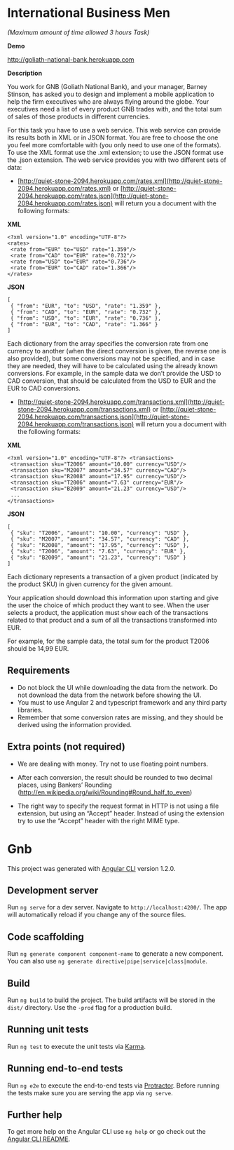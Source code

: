 # **International Business Men**
*(Maximum amount of time allowed 3 hours Task)*

**Demo**

http://goliath-national-bank.herokuapp.com

**Description** 

You work for GNB (Goliath National Bank), and your manager, Barney Stinson, has asked you to design and implement a mobile application to help the firm executives who are always flying around the globe. Your executives need a list of every product GNB trades with, and the total sum of sales of those products in different currencies.

For this task you have to use a web service. This web service can provide its results both in XML or in JSON format. You are free to choose the one you feel more comfortable with (you only need to use one of the formats). To use the XML format use the .xml extension; to use the JSON format use the .json extension. The web service provides you with two different sets of data:

- [http://quiet-stone-2094.herokuapp.com/rates.xml](http://quiet-stone-2094.herokuapp.com/rates.xml) or [http://quiet-stone-2094.herokuapp.com/rates.json](http://quiet-stone-2094.herokuapp.com/rates.json) will return you a document with the following formats:

**XML** 
```
<?xml version="1.0" encoding="UTF-8"?> 
<rates>
 <rate from="EUR" to="USD" rate="1.359"/>
 <rate from="CAD" to="EUR" rate="0.732"/>
 <rate from="USD" to="EUR" rate="0.736"/>
 <rate from="EUR" to="CAD" rate="1.366"/>
</rates>
```
**JSON** 
```
[
 { "from": "EUR", "to": "USD", "rate": "1.359" }, 
 { "from": "CAD", "to": "EUR", "rate": "0.732" }, 
 { "from": "USD", "to": "EUR", "rate": "0.736" }, 
 { "from": "EUR", "to": "CAD", "rate": "1.366" }
]
```

Each dictionary from the array specifies the conversion rate from one currency to another (when the direct conversion is given, the reverse one is also provided), but some conversions may not be specified, and in case they are needed, they will have to be calculated using the already known conversions. For example, in the sample data we don’t provide the USD to CAD conversion, that should be calculated from the USD to EUR and the EUR to CAD conversions.

- [http://quiet-stone-2094.herokuapp.com/transactions.xml](http://quiet-stone-2094.herokuapp.com/transactions.xml) or [http://quiet-stone-2094.herokuapp.com/transactions.json](http://quiet-stone-2094.herokuapp.com/transactions.json) will return you a document with the following formats:

**XML** 
```
<?xml version="1.0" encoding="UTF-8"?> <transactions>
 <transaction sku="T2006" amount="10.00" currency="USD"/>
 <transaction sku="M2007" amount="34.57" currency="CAD"/>                                                                     
 <transaction sku="R2008" amount="17.95" currency="USD"/>
 <transaction sku="T2006" amount="7.63" currency="EUR"/>
 <transaction sku="B2009" amount="21.23" currency="USD"/>
 ...
</transactions>
```

**JSON** 
```
[
 { "sku": "T2006", "amount": "10.00", "currency": "USD" }, 
 { "sku": "M2007", "amount": "34.57", "currency": "CAD" }, 
 { "sku": "R2008", "amount": "17.95", "currency": "USD" }, 
 { "sku": "T2006", "amount": "7.63", "currency": "EUR" }, 
 { "sku": "B2009", "amount": "21.23", "currency": "USD" }
]
```

Each dictionary represents a transaction of a given product (indicated by the product SKU) in  given currency for the given amount.

Your application should download this information upon starting and give the user the choice of which product they want to see. When the user selects a product, the application must show each of the transactions related to that product and a sum of all the transactions transformed into EUR.

For example, for the sample data, the total sum for the product T2006 should be 14,99 EUR.

## **Requirements**

- Do not block the UI while downloading the data from the network. Do not download the data from the network before showing the UI.
- You must to use Angular 2 and typescript framework and any third party libraries.
- Remember that some conversion rates are missing, and they should be derived using the information provided.

## **Extra points (not required)**

- We are dealing with money. Try not to use floating point numbers.

- After each conversion, the result should be rounded to two decimal places, using Bankers’ Rounding (http://en.wikipedia.org/wiki/Rounding#Round_half_to_even)

- The right way to specify the request format in HTTP is not using a file extension, but using an “Accept” header. Instead of using the extension try to use the “Accept” header with the right MIME type.

# Gnb

This project was generated with [Angular CLI](https://github.com/angular/angular-cli) version 1.2.0.

## Development server

Run `ng serve` for a dev server. Navigate to `http://localhost:4200/`. The app will automatically reload if you change any of the source files.

## Code scaffolding

Run `ng generate component component-name` to generate a new component. You can also use `ng generate directive|pipe|service|class|module`.

## Build

Run `ng build` to build the project. The build artifacts will be stored in the `dist/` directory. Use the `-prod` flag for a production build.

## Running unit tests

Run `ng test` to execute the unit tests via [Karma](https://karma-runner.github.io).

## Running end-to-end tests

Run `ng e2e` to execute the end-to-end tests via [Protractor](http://www.protractortest.org/).
Before running the tests make sure you are serving the app via `ng serve`.

## Further help

To get more help on the Angular CLI use `ng help` or go check out the [Angular CLI README](https://github.com/angular/angular-cli/blob/master/README.md).
